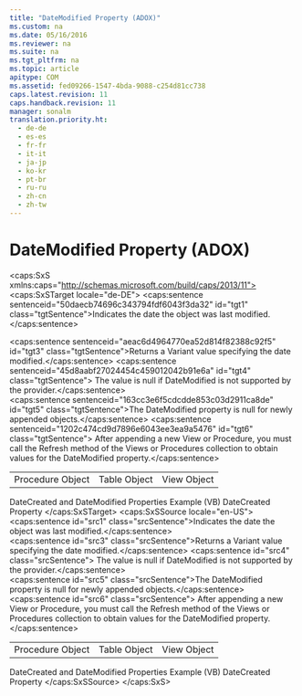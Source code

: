 ```yaml
---
title: "DateModified Property (ADOX)"
ms.custom: na
ms.date: 05/16/2016
ms.reviewer: na
ms.suite: na
ms.tgt_pltfrm: na
ms.topic: article
apitype: COM
ms.assetid: fed09266-1547-4bda-9088-c254d81cc738
caps.latest.revision: 11
caps.handback.revision: 11
manager: sonalm
translation.priority.ht: 
  - de-de
  - es-es
  - fr-fr
  - it-it
  - ja-jp
  - ko-kr
  - pt-br
  - ru-ru
  - zh-cn
  - zh-tw
---
```

# DateModified Property (ADOX)
<?xml version="1.0" encoding="utf-8"?>
<caps:SxS xmlns:caps="http://schemas.microsoft.com/build/caps/2013/11">
  <caps:SxSTarget locale="de-DE">
    <developerReferenceWithoutSyntaxDocument xsi:schemaLocation="http://ddue.schemas.microsoft.com/authoring/2003/5 http://dduestorage.blob.core.windows.net/ddueschema/developer.xsd" xmlns="http://ddue.schemas.microsoft.com/authoring/2003/5" xmlns:xlink="http://www.w3.org/1999/xlink" xmlns:xsi="http://www.w3.org/2001/XMLSchema-instance">
      <introduction>
        <para>
          <caps:sentence sentenceid="50daecb74696c343794fdf6043f3da32" id="tgt1" class="tgtSentence">Indicates the date the object was last modified.</caps:sentence>
        </para>
      </introduction>
      <section>
        <title>
          <caps:sentence sentenceid="4d354fa601a7e22a163f41084b5a0b77" id="tgt2" class="tgtSentence">Return Values</caps:sentence>
        </title>
        <content>
          <para>
            <caps:sentence sentenceid="aeac6d4964770ea52d814f82388c92f5" id="tgt3" class="tgtSentence">Returns a <languageKeyword>Variant</languageKeyword> value specifying the date modified.</caps:sentence>
            <caps:sentence sentenceid="45d8aabf27024454c459012042b91e6a" id="tgt4" class="tgtSentence"> The value is null if <legacyBold>DateModified</legacyBold> is not supported by the provider.</caps:sentence>
          </para>
        </content>
      </section>
      <languageReferenceRemarks>
        <content>
          <para>
            <caps:sentence sentenceid="163cc3e6f5cdcdde853c03d2911ca8de" id="tgt5" class="tgtSentence">The <legacyBold>DateModified</legacyBold> property is null for newly appended objects.</caps:sentence>
            <caps:sentence sentenceid="1202c474cd9d7896e6043ee3ea9a5476" id="tgt6" class="tgtSentence"> After appending a new <legacyLink xlink:href="653421ce-7b94-43d0-9bc6-4900f8f2af45">View</legacyLink> or <legacyLink xlink:href="927bcf3e-32f5-4a80-98d3-600779f0732e">Procedure</legacyLink>, you must call the <legacyLink xlink:href="089b7ca7-684f-4259-8032-5bd1ecc54426">Refresh</legacyLink> method of the <legacyLink xlink:href="a55d380c-2b7b-4b57-af74-8ba0b3de0db9">Views</legacyLink> or <legacyLink xlink:href="dc7a38e1-93b9-4034-9af2-ff419e8fb2a3">Procedures</legacyLink> collection to obtain values for the <legacyBold>DateModified</legacyBold> property.</caps:sentence>
          </para>
        </content>
      </languageReferenceRemarks>
      <section>
        <title>
          <caps:sentence sentenceid="2f342d3be839cc5b67ae0de7d404b8e6" id="tgt7" class="tgtSentence">Applies To</caps:sentence>
        </title>
        <content>
          <table>
            <tbody>
              <tr>
                <TD>
                  <para>
                    <link xlink:href="927bcf3e-32f5-4a80-98d3-600779f0732e">Procedure Object</link>
                  </para>
                </TD>
                <TD>
                  <para>
                    <link xlink:href="a6d74000-0828-49ba-850a-63da865f8802">Table Object</link>
                  </para>
                </TD>
                <TD>
                  <para>
                    <link xlink:href="653421ce-7b94-43d0-9bc6-4900f8f2af45">View Object</link>
                  </para>
                </TD>
              </tr>
            </tbody>
          </table>
        </content>
      </section>
      <relatedTopics>
        <link xlink:href="d608ea35-6e68-402f-8184-a5041e408678">DateCreated and DateModified Properties Example (VB)</link>
        <link xlink:href="2bf4b00d-045c-444e-8af7-8af6297ed418">DateCreated Property</link>
      </relatedTopics>
    </developerReferenceWithoutSyntaxDocument>
  </caps:SxSTarget>
  <caps:SxSSource locale="en-US">
    <developerReferenceWithoutSyntaxDocument xsi:schemaLocation="http://ddue.schemas.microsoft.com/authoring/2003/5 http://dduestorage.blob.core.windows.net/ddueschema/developer.xsd" xmlns="http://ddue.schemas.microsoft.com/authoring/2003/5" xmlns:xlink="http://www.w3.org/1999/xlink" xmlns:xsi="http://www.w3.org/2001/XMLSchema-instance">
      <introduction>
        <para>
          <caps:sentence id="src1" class="srcSentence">Indicates the date the object was last modified.</caps:sentence>
        </para>
      </introduction>
      <section>
        <title>
          <caps:sentence id="src2" class="srcSentence">Return Values</caps:sentence>
        </title>
        <content>
          <para>
            <caps:sentence id="src3" class="srcSentence">Returns a <languageKeyword>Variant</languageKeyword> value specifying the date modified.</caps:sentence>
            <caps:sentence id="src4" class="srcSentence"> The value is null if <legacyBold>DateModified</legacyBold> is not supported by the provider.</caps:sentence>
          </para>
        </content>
      </section>
      <languageReferenceRemarks>
        <content>
          <para>
            <caps:sentence id="src5" class="srcSentence">The <legacyBold>DateModified</legacyBold> property is null for newly appended objects.</caps:sentence>
            <caps:sentence id="src6" class="srcSentence"> After appending a new <legacyLink xlink:href="653421ce-7b94-43d0-9bc6-4900f8f2af45">View</legacyLink> or <legacyLink xlink:href="927bcf3e-32f5-4a80-98d3-600779f0732e">Procedure</legacyLink>, you must call the <legacyLink xlink:href="089b7ca7-684f-4259-8032-5bd1ecc54426">Refresh</legacyLink> method of the <legacyLink xlink:href="a55d380c-2b7b-4b57-af74-8ba0b3de0db9">Views</legacyLink> or <legacyLink xlink:href="dc7a38e1-93b9-4034-9af2-ff419e8fb2a3">Procedures</legacyLink> collection to obtain values for the <legacyBold>DateModified</legacyBold> property.</caps:sentence>
          </para>
        </content>
      </languageReferenceRemarks>
      <section>
        <title>
          <caps:sentence id="src7" class="srcSentence">Applies To</caps:sentence>
        </title>
        <content>
          <table>
            <tbody>
              <tr>
                <TD>
                  <para>
                    <link xlink:href="927bcf3e-32f5-4a80-98d3-600779f0732e">Procedure Object</link>
                  </para>
                </TD>
                <TD>
                  <para>
                    <link xlink:href="a6d74000-0828-49ba-850a-63da865f8802">Table Object</link>
                  </para>
                </TD>
                <TD>
                  <para>
                    <link xlink:href="653421ce-7b94-43d0-9bc6-4900f8f2af45">View Object</link>
                  </para>
                </TD>
              </tr>
            </tbody>
          </table>
        </content>
      </section>
      <relatedTopics>
        <link xlink:href="d608ea35-6e68-402f-8184-a5041e408678">DateCreated and DateModified Properties Example (VB)</link>
        <link xlink:href="2bf4b00d-045c-444e-8af7-8af6297ed418">DateCreated Property</link>
      </relatedTopics>
    </developerReferenceWithoutSyntaxDocument>
  </caps:SxSSource>
</caps:SxS>